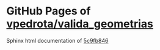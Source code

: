 GitHub Pages of [vpedrota/valida_geometrias](https://github.com/vpedrota/valida_geometrias.git)
===
Sphinx html documentation of [5c9fb846](https://github.com/vpedrota/valida_geometrias/tree/5c9fb846672a21e318deb3e1de2900e8f6f78e58)

